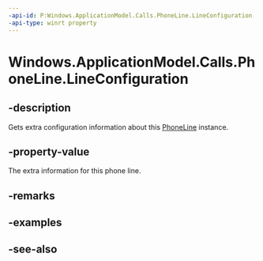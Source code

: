 ```yaml
---
-api-id: P:Windows.ApplicationModel.Calls.PhoneLine.LineConfiguration
-api-type: winrt property
---
```


<!-- Property syntax
public Windows.ApplicationModel.Calls.PhoneLineConfiguration LineConfiguration { get; }
-->

# Windows.ApplicationModel.Calls.PhoneLine.LineConfiguration

## -description
Gets extra configuration information about this [PhoneLine](phoneline.md) instance.

## -property-value
The extra information for this phone line.

## -remarks

## -examples

## -see-also
